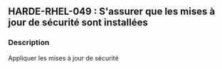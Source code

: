 ## HARDE-RHEL-049 : S'assurer que les mises à jour de sécurité sont installées

### Description

Appliquer les mises à jour de sécurité

